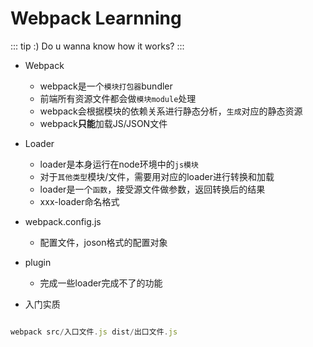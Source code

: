 
# Webpack Learnning

::: tip :)
Do u wanna know how it works?
:::

- Webpack
    - webpack是一个`模块打包器`bundler
    - 前端所有资源文件都会做`模块module`处理
    - webpack会根据模块的依赖关系进行静态分析，`生成`对应的静态资源
    - webpack**只能**加载JS/JSON文件
- Loader
    - loader是本身运行在node环境中的`js模块`
    - 对于`其他类型`模块/文件，需要用对应的loader进行转换和加载
    - loader是一个`函数`，接受源文件做参数，返回转换后的结果
    - xxx-loader命名格式

- webpack.config.js
    - 配置文件，joson格式的配置对象
- plugin
    - 完成一些loader完成不了的功能

- 入门实质

``` js

webpack src/入口文件.js dist/出口文件.js


```
